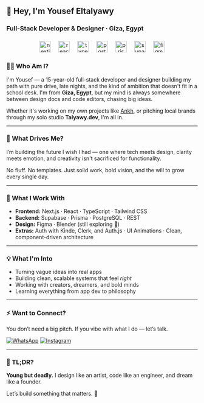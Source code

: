 <h2 align="left">👋 Hey, I'm Yousef Eltalyawy</h2>
<h3 align="left">Full-Stack Developer & Designer · Giza, Egypt</h3>

###

<div align="center">
  <img src="https://img.shields.io/badge/Next.js-000000?logo=nextdotjs&logoColor=white&style=for-the-badge" height="30" alt="nextjs logo"  />
  <img width="12" />
  <img src="https://img.shields.io/badge/React-61DAFB?logo=react&logoColor=black&style=for-the-badge" height="30" alt="react logo"  />
  <img width="12" />
  <img src="https://img.shields.io/badge/TypeScript-3178C6?logo=typescript&logoColor=white&style=for-the-badge" height="30" alt="typescript logo"  />
  <img width="12" />
  <img src="https://img.shields.io/badge/PostgreSQL-4169E1?logo=postgresql&logoColor=white&style=for-the-badge" height="30" alt="postgresql logo"  />
  <img width="12" />
  <img src="https://img.shields.io/badge/Prisma-2D3748?logo=prisma&logoColor=white&style=for-the-badge" height="30" alt="prisma logo"  />
  <img width="12" />
  <img src="https://img.shields.io/badge/Supabase-3ECF8E?logo=supabase&logoColor=black&style=for-the-badge" height="30" alt="supabase logo"  />
  <img width="12" />
  <img src="https://img.shields.io/badge/Figma-F24E1E?logo=figma&logoColor=white&style=for-the-badge" height="30" alt="figma logo"  />
</div>

###

### 👨‍💻 Who Am I?

I'm Yousef — a 15-year-old full-stack developer and designer building my path with pure drive, late nights, and the kind of ambition that doesn't fit in a school desk. I'm from **Giza, Egypt**, but my mind is always somewhere between design docs and code editors, chasing big ideas.


Whether it's working on my own projects like [Ankh](https://github.com/YousefEltalyawy?tab=repositories&q=ankh), or pitching local brands through my solo studio **Talyawy.dev**, I'm all in.

---

### 🧠 What Drives Me?

I’m building the future I wish I had — one where tech meets design, clarity meets emotion, and creativity isn't sacrificed for functionality.

No fluff. No templates. Just solid work, bold vision, and the will to grow every single day.

---

### 🔧 What I Work With
- **Frontend:** Next.js · React · TypeScript · Tailwind CSS
- **Backend:** Supabase · Prisma · PostgreSQL · REST
- **Design:** Figma · Blender (still exploring 👀)
- **Extras:** Auth with Kinde, Clerk, and Auth.js · UI Animations · Clean, component-driven architecture

---

### 💡 What I'm Into
- Turning vague ideas into real apps
- Building clean, scalable systems that feel *right*
- Working with creators, dreamers, and bold minds
- Learning everything from app dev to philosophy

---

### ⚡ Want to Connect?

You don’t need a big pitch. If you vibe with what I do — let’s talk.

[![WhatsApp](https://img.shields.io/badge/WhatsApp-25D366?logo=whatsapp&logoColor=white&style=for-the-badge)](https://wa.me/201149173309)
[![Instagram](https://img.shields.io/badge/Instagram-E4405F?logo=instagram&logoColor=white&style=for-the-badge)](https://www.instagram.com/yousefeltalyawy/)

---

### 🧭 TL;DR?

**Young but deadly.** I design like an artist, code like an engineer, and dream like a founder.

Let’s build something that matters. 🚀
